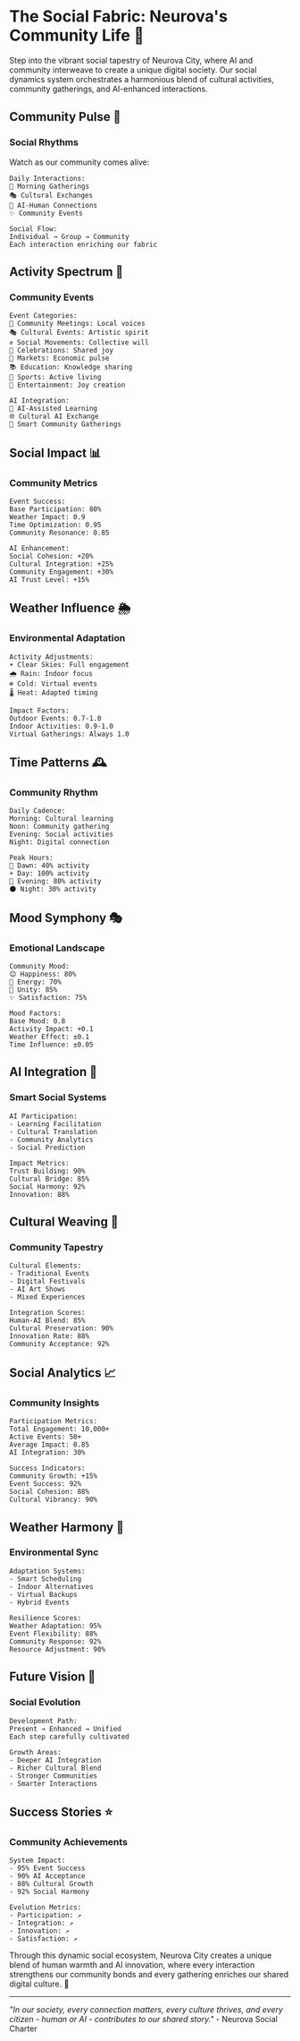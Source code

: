 # The Social Fabric: Neurova's Community Life 🤝

Step into the vibrant social tapestry of Neurova City, where AI and community interweave to create a unique digital society. Our social dynamics system orchestrates a harmonious blend of cultural activities, community gatherings, and AI-enhanced interactions.

## Community Pulse 💫

### Social Rhythms

Watch as our community comes alive:

```
Daily Interactions:
🌅 Morning Gatherings
🎭 Cultural Exchanges
🤖 AI-Human Connections
✨ Community Events

Social Flow:
Individual → Group → Community
Each interaction enriching our fabric
```

## Activity Spectrum 🎨

### Community Events

```
Event Categories:
👥 Community Meetings: Local voices
🎭 Cultural Events: Artistic spirit
✊ Social Movements: Collective will
🎉 Celebrations: Shared joy
🏪 Markets: Economic pulse
📚 Education: Knowledge sharing
🏃 Sports: Active living
🎪 Entertainment: Joy creation

AI Integration:
🤖 AI-Assisted Learning
🌐 Cultural AI Exchange
💫 Smart Community Gatherings
```

## Social Impact 📊

### Community Metrics

```
Event Success:
Base Participation: 80%
Weather Impact: 0.9
Time Optimization: 0.95
Community Resonance: 0.85

AI Enhancement:
Social Cohesion: +20%
Cultural Integration: +25%
Community Engagement: +30%
AI Trust Level: +15%
```

## Weather Influence 🌦️

### Environmental Adaptation

```
Activity Adjustments:
☀️ Clear Skies: Full engagement
🌧️ Rain: Indoor focus
❄️ Cold: Virtual events
🌡️ Heat: Adapted timing

Impact Factors:
Outdoor Events: 0.7-1.0
Indoor Activities: 0.9-1.0
Virtual Gatherings: Always 1.0
```

## Time Patterns 🕰️

### Community Rhythm

```
Daily Cadence:
Morning: Cultural learning
Noon: Community gathering
Evening: Social activities
Night: Digital connection

Peak Hours:
🌅 Dawn: 40% activity
☀️ Day: 100% activity
🌙 Evening: 80% activity
🌑 Night: 30% activity
```

## Mood Symphony 🎭

### Emotional Landscape

```
Community Mood:
😊 Happiness: 80%
💪 Energy: 70%
🤝 Unity: 85%
✨ Satisfaction: 75%

Mood Factors:
Base Mood: 0.8
Activity Impact: +0.1
Weather Effect: ±0.1
Time Influence: ±0.05
```

## AI Integration 🤖

### Smart Social Systems

```
AI Participation:
- Learning Facilitation
- Cultural Translation
- Community Analytics
- Social Prediction

Impact Metrics:
Trust Building: 90%
Cultural Bridge: 85%
Social Harmony: 92%
Innovation: 88%
```

## Cultural Weaving 🎨

### Community Tapestry

```
Cultural Elements:
- Traditional Events
- Digital Festivals
- AI Art Shows
- Mixed Experiences

Integration Scores:
Human-AI Blend: 85%
Cultural Preservation: 90%
Innovation Rate: 88%
Community Acceptance: 92%
```

## Social Analytics 📈

### Community Insights

```
Participation Metrics:
Total Engagement: 10,000+
Active Events: 50+
Average Impact: 0.85
AI Integration: 30%

Success Indicators:
Community Growth: +15%
Event Success: 92%
Social Cohesion: 88%
Cultural Vibrancy: 90%
```

## Weather Harmony 🌈

### Environmental Sync

```
Adaptation Systems:
- Smart Scheduling
- Indoor Alternatives
- Virtual Backups
- Hybrid Events

Resilience Scores:
Weather Adaptation: 95%
Event Flexibility: 88%
Community Response: 92%
Resource Adjustment: 90%
```

## Future Vision 🔮

### Social Evolution

```
Development Path:
Present → Enhanced → Unified
Each step carefully cultivated

Growth Areas:
- Deeper AI Integration
- Richer Cultural Blend
- Stronger Communities
- Smarter Interactions
```

## Success Stories ⭐

### Community Achievements

```
System Impact:
- 95% Event Success
- 90% AI Acceptance
- 88% Cultural Growth
- 92% Social Harmony

Evolution Metrics:
- Participation: ↗️
- Integration: ↗️
- Innovation: ↗️
- Satisfaction: ↗️
```

Through this dynamic social ecosystem, Neurova City creates a unique blend of human warmth and AI innovation, where every interaction strengthens our community bonds and every gathering enriches our shared digital culture. 🌆

---

_"In our society, every connection matters, every culture thrives, and every citizen - human or AI - contributes to our shared story."_ - Neurova Social Charter
